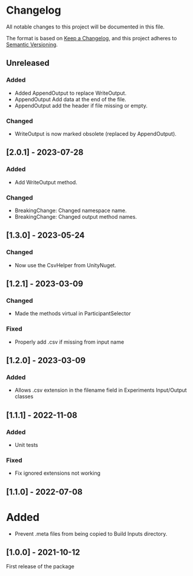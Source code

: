 # Changelog
All notable changes to this project will be documented in this file.

The format is based on [Keep a Changelog](https://keepachangelog.com/en/1.0.0/),
and this project adheres to [Semantic Versioning](https://semver.org/spec/v2.0.0.html).

## Unreleased
### Added
- Added AppendOutput to replace WriteOutput.
- AppendOutput Add data at the end of the file.
- AppendOutput add the header if file missing or empty.

### Changed
- WriteOutput is now marked obsolete (replaced by AppendOutput).


## [2.0.1] - 2023-07-28
### Added
- Add WriteOutput method.

### Changed
- BreakingChange: Changed namespace name.
- BreakingChange: Changed output method names.


## [1.3.0] - 2023-05-24
### Changed
- Now use the CsvHelper from UnityNuget.


## [1.2.1] - 2023-03-09
### Changed
- Made the methods virtual in ParticipantSelector

### Fixed
- Properly add .csv if missing from input name


## [1.2.0] - 2023-03-09
### Added
- Allows .csv extension in the filename field in Experiments Input/Output classes


## [1.1.1] - 2022-11-08
### Added
- Unit tests

### Fixed
- Fix ignored extensions not working


## [1.1.0] - 2022-07-08
# Added
- Prevent .meta files from being copied to Build Inputs directory.


## [1.0.0] - 2021-10-12
First release of the package

